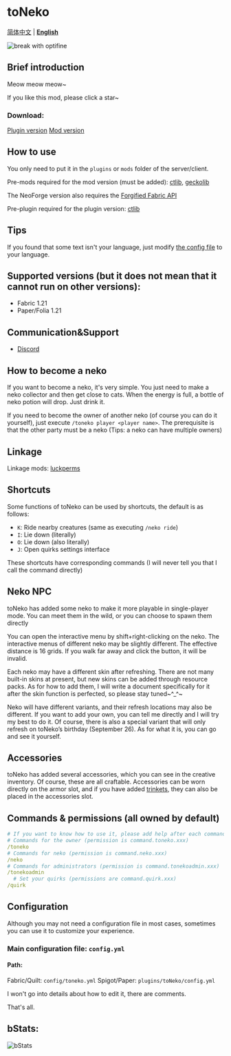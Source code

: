 # toNeko
[简体中文](README.md) | **[English](README_en.md)**

![break with optifine](https://wsrv.nl/?url=https%3A%2F%2Fimages.teamresourceful.com%2Fu%2F8vCLgK.svg&n=-1)
## Brief introduction
Meow meow meow~

If you like this mod, please click a star~
### Download:
[Plugin version](https://modrinth.com/plugin/toneko/)
[Mod version](https://modrinth.com/mod/tonekomod/)
## How to use
You only need to put it in the `plugins` or `mods` folder of the server/client.

Pre-mods required for the mod version (must be added): [ctlib](https://modrinth.com/mod/ctlibmod), [geckolib](https://modrinth.com/mod/geckolib)

The NeoForge version also requires the [Forgified Fabric API](https://modrinth.com/mod/forgified-fabric-api)

Pre-plugin required for the plugin version: [ctlib](https://modrinth.com/plugin/ctlib)

## Tips
If you found that some text isn't your language, just modify [the config file](#configuration) to your language.

## Supported versions (but it does not mean that it cannot run on other versions):
- Fabric 1.21
- Paper/Folia 1.21

## Communication&Support
- [Discord](https://discord.gg/hQ6Mm7wtt4)
## How to become a neko
If you want to become a neko, it's very simple. You just need to make a neko collector and then get close to cats. When the energy is full, a bottle of neko potion will drop. Just drink it.

If you need to become the owner of another neko (of course you can do it yourself), just execute `/toneko player <player name>`. The prerequisite is that the other party must be a neko (Tips: a neko can have multiple owners)
## Linkage
Linkage mods: [luckperms](https://luckperms.net/)
## Shortcuts
Some functions of toNeko can be used by shortcuts, the default is as follows:
- `K`: Ride nearby creatures (same as executing `/neko ride`)
- `I`: Lie down (literally)
- `O`: Lie down (also literally)
- `J`: Open quirks settings interface

These shortcuts have corresponding commands (I will never tell you that I call the command directly)
## Neko NPC
toNeko has added some neko to make it more playable in single-player mode. You can meet them in the wild, or you can choose to spawn them directly

You can open the interactive menu by shift+right-clicking on the neko. The interactive menus of different neko may be slightly different. The effective distance is 16 grids. If you walk far away and click the button, it will be invalid.

Each neko may have a different skin after refreshing. There are not many built-in skins at present, but new skins can be added through resource packs. As for how to add them, I will write a document specifically for it after the skin function is perfected, so please stay tuned~^_^~

Neko will have different variants, and their refresh locations may also be different. If you want to add your own, you can tell me directly and I will try my best to do it. Of course, there is also a special variant that will only refresh on toNeko’s birthday (September 26). As for what it is, you can go and see it yourself.
## Accessories
toNeko has added several accessories, which you can see in the creative inventory. Of course, these are all craftable. Accessories can be worn directly on the armor slot, and if you have added [trinkets](https://modrinth.com/mod/trinkets), they can also be placed in the accessories slot.
## Commands & permissions (all owned by default)
```yaml
# If you want to know how to use it, please add help after each command, for example /toneko help
# Commands for the owner (permission is command.toneko.xxx)
/toneko
# Commands for neko (permission is command.neko.xxx)
/neko
# Commands for administrators (permission is command.tonekoadmin.xxx)
/tonekoadmin
  # Set your quirks (permissions are command.quirk.xxx)
/quirk
```
## Configuration
Although you may not need a configuration file in most cases, sometimes you can use it to customize your experience.
### Main configuration file: `config.yml`
#### Path:
Fabric/Quilt: `config/toneko.yml`
Spigot/Paper: `plugins/toNeko/config.yml`

I won't go into details about how to edit it, there are comments.

That's all.
## bStats:
![bStats](https://bstats.org/signatures/bukkit/toneko.svg)
